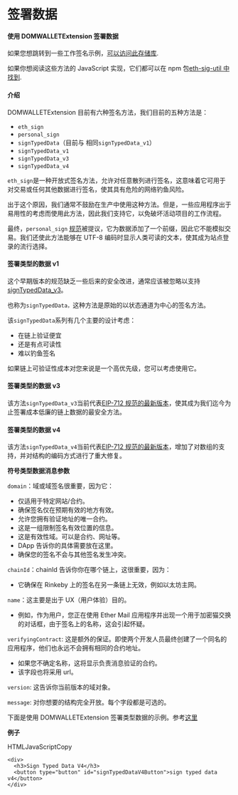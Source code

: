 # 签署数据

#### 使用 DOMWALLETExtension 签署数据 <a href="#signing-data-with-metamask" id="signing-data-with-metamask"></a>

如果您想跳转到一些工作签名示例，[可以访问此存储库](https://github.com/danfinlay/js-eth-personal-sign-examples).

如果你想阅读这些方法的 JavaScript 实现，它们都可以在 npm 包[eth-sig-util 中找到](https://github.com/MetaMask/eth-sig-util).

#### 介绍 <a href="#jie-shao" id="jie-shao"></a>

DOMWALLETExtension 目前有六种签名方法，我们目前的五种方法是：

* `eth_sign`
* `personal_sign`
* `signTypedData`（目前与 相同`signTypedData_v1`）
* `signTypedData_v1`
* `signTypedData_v3`
* `signTypedData_v4`

`eth_sign`是一种开放式签名方法，允许对任意散列进行签名，这意味着它可用于对交易或任何其他数据进行签名，使其具有危险的网络钓鱼风险。

出于这个原因，我们通常不鼓励在生产中使用这种方法。但是，一些应用程序出于易用性的考虑而使用此方法，因此我们支持它，以免破坏活动项目的工作流程。

最终，`personal_sign` [规范](https://github.com/ethereum/go-ethereum/pull/2940)被提议，它为数据添加了一个前缀，因此它不能模拟交易。我们还使此方法能够在 UTF-8 编码时显示人类可读的文本，使其成为站点登录的流行选择。

#### 签署类型的数据 v1 <a href="#sign-typed-data-v1" id="sign-typed-data-v1"></a>

这个早期版本的规范缺乏一些后来的安全改进，通常应该被忽略以支持[signTypedData\_v3](https://help.tokenpocket.pro/developer-cn/extension-wallet/api-reference/signing-aata#qian-shu-lei-xing-de-shu-ju-v3)。

也称为`signTypedData，`这种方法是原始的以状态通道为中心的签名方法。

该`signTypedData`系列有几个主要的设计考虑：

* 在链上验证便宜
* 还是有点可读性
* 难以钓鱼签名

如果链上可验证性成本对您来说是一个高优先级，您可以考虑使用它。

#### 签署类型的数据 v3 <a href="#qian-shu-lei-xing-de-shu-ju-v3" id="qian-shu-lei-xing-de-shu-ju-v3"></a>

该方法`signTypedData_v3`当前代表[EIP-712 规范的最新版本](https://eips.ethereum.org/EIPS/eip-712)，使其成为我们迄今为止签署成本低廉的链上数据的最安全方法。

#### 签署类型的数据 v4 <a href="#sign-typed-data-v4" id="sign-typed-data-v4"></a>

该方法`signTypedData_v4`当前代表[EIP-712 规范的最新版本](https://eips.ethereum.org/EIPS/eip-712)，增加了对数组的支持，并对结构的编码方式进行了重大修复。

**符号类型数据消息参数**

`domain`：域或域签名很重要，因为它：

* 仅适用于特定网站/合约。
* 确保签名仅在预期有效的地方有效。
* 允许您拥有验证地址的唯一合约。
* 这是一组限制签名有效位置的信息。
* 这是有效性域。可以是合约、网址等。
* DApp 告诉你的具体需要放在这里。
* 确保您的签名不会与其他签名发生冲突。

`chainId`：chainId 告诉你你在哪个链上，这很重要，因为：

* 它确保在 Rinkeby 上的签名在另一条链上无效，例如以太坊主网。

`name`：这主要是出于 UX（用户体验）目的。

* 例如，作为用户，您正在使用 Ether Mail 应用程序并出现一个用于加密猫交换的对话框，由于签名上的名称，这会引起怀疑。

`verifyingContract`: 这是额外的保证。即使两个开发人员最终创建了一个同名的应用程序，他们也永远不会拥有相同的合约地址。

* 如果您不确定名称，这将显示负责消息验证的合约。
* 该字段也将采用 url。

`version`: 这告诉你当前版本的域对象。

`message`: 对你想要的结构完全开放。每个字段都是可选的。

下面是使用 DOMWALLETExtension 签署类型数据的示例。参考[这里](https://github.com/danfinlay/js-eth-personal-sign-examples)

**例子**

HTMLJavaScriptCopy

```
<div>
  <h3>Sign Typed Data V4</h3>
  <button type="button" id="signTypedDataV4Button">sign typed data v4</button>
</div>
```
